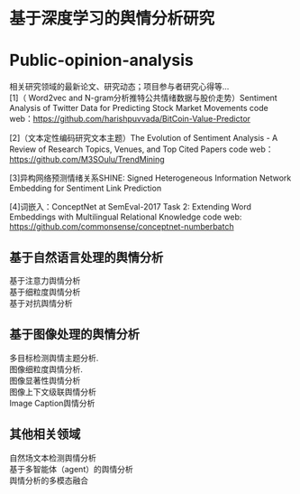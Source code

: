 # 基于深度学习的舆情分析研究

# Public-opinion-analysis
相关研究领域的最新论文、研究动态；项目参与者研究心得等...<br>
[1]（ Word2vec and N-gram分析推特公共情绪数据与股价走势）Sentiment Analysis of Twitter Data for Predicting Stock Market Movements
code web：https://github.com/harishpuvvada/BitCoin-Value-Predictor

[2]（文本定性编码研究文本主题）The Evolution of Sentiment Analysis - A Review of Research Topics, Venues, and Top Cited Papers
code web：https://github.com/M3SOulu/TrendMining

[3]异构网络预测情绪关系SHINE: Signed Heterogeneous Information Network Embedding for Sentiment Link Prediction

[4]词嵌入：ConceptNet at SemEval-2017 Task 2: Extending Word Embeddings with Multilingual Relational Knowledge
code web: https://github.com/commonsense/conceptnet-numberbatch


## 基于自然语言处理的舆情分析
基于注意力舆情分析<br>
基于细粒度舆情分析<br>
基于对抗舆情分析<br>



## 基于图像处理的舆情分析
多目标检测舆情主题分析.<br>
图像细粒度舆情分析.<br>
图像显著性舆情分析<br>
图像上下文级联舆情分析<br>
Image Caption舆情分析<br>



## 其他相关领域
自然场文本检测舆情分析<br>
基于多智能体（agent）的舆情分析<br>
舆情分析的多模态融合<br>
 
      

